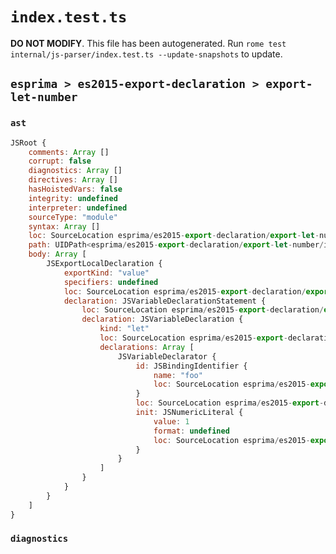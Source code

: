 # `index.test.ts`

**DO NOT MODIFY**. This file has been autogenerated. Run `rome test internal/js-parser/index.test.ts --update-snapshots` to update.

## `esprima > es2015-export-declaration > export-let-number`

### `ast`

```javascript
JSRoot {
	comments: Array []
	corrupt: false
	diagnostics: Array []
	directives: Array []
	hasHoistedVars: false
	integrity: undefined
	interpreter: undefined
	sourceType: "module"
	syntax: Array []
	loc: SourceLocation esprima/es2015-export-declaration/export-let-number/input.js 1:0-2:0
	path: UIDPath<esprima/es2015-export-declaration/export-let-number/input.js>
	body: Array [
		JSExportLocalDeclaration {
			exportKind: "value"
			specifiers: undefined
			loc: SourceLocation esprima/es2015-export-declaration/export-let-number/input.js 1:0-1:19
			declaration: JSVariableDeclarationStatement {
				loc: SourceLocation esprima/es2015-export-declaration/export-let-number/input.js 1:7-1:19
				declaration: JSVariableDeclaration {
					kind: "let"
					loc: SourceLocation esprima/es2015-export-declaration/export-let-number/input.js 1:7-1:19
					declarations: Array [
						JSVariableDeclarator {
							id: JSBindingIdentifier {
								name: "foo"
								loc: SourceLocation esprima/es2015-export-declaration/export-let-number/input.js 1:11-1:14 (foo)
							}
							loc: SourceLocation esprima/es2015-export-declaration/export-let-number/input.js 1:11-1:18
							init: JSNumericLiteral {
								value: 1
								format: undefined
								loc: SourceLocation esprima/es2015-export-declaration/export-let-number/input.js 1:17-1:18
							}
						}
					]
				}
			}
		}
	]
}
```

### `diagnostics`

```

```
